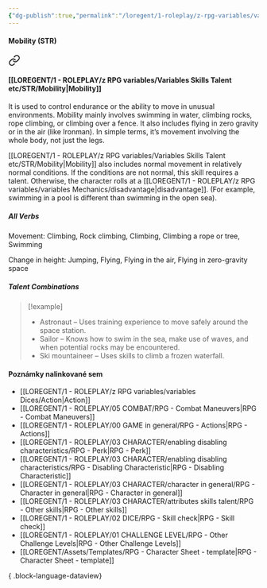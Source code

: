 ```yaml
---
{"dg-publish":true,"permalink":"/loregent/1-roleplay/z-rpg-variables/variables-skills-talent-etc/str/mobility/"}
---
```



#### Mobility (STR)

<div class="transclusion internal-embed is-loaded"><a class="markdown-embed-link" href="/loregent/1-roleplay/03-character/attributes-skills-talent/rpg-skills-str/#mobility" aria-label="Open link"><svg xmlns="http://www.w3.org/2000/svg" width="24" height="24" viewBox="0 0 24 24" fill="none" stroke="currentColor" stroke-width="2" stroke-linecap="round" stroke-linejoin="round" class="svg-icon lucide-link"><path d="M10 13a5 5 0 0 0 7.54.54l3-3a5 5 0 0 0-7.07-7.07l-1.72 1.71"></path><path d="M14 11a5 5 0 0 0-7.54-.54l-3 3a5 5 0 0 0 7.07 7.07l1.71-1.71"></path></svg></a><div class="markdown-embed">



#### [[LOREGENT/1 - ROLEPLAY/z RPG variables/Variables Skills Talent etc/STR/Mobility\|Mobility]]

It is used to control endurance or the ability to move in unusual environments. Mobility mainly involves swimming in water, climbing rocks, rope climbing, or climbing over a fence. It also includes flying in zero gravity or in the air (like Ironman). In simple terms, it’s movement involving the whole body, not just the legs.

[[LOREGENT/1 - ROLEPLAY/z RPG variables/Variables Skills Talent etc/STR/Mobility\|Mobility]] also includes normal movement in relatively normal conditions. If the conditions are not normal, this skill requires a talent. Otherwise, the character rolls at a [[LOREGENT/1 - ROLEPLAY/z RPG variables/variables Mechanics/disadvantage\|disadvantage]]. (For example, swimming in a pool is different than swimming in the open sea).

##### All Verbs

Movement: 
Climbing, Rock climbing, Climbing, Climbing a rope or tree, Swimming

Change in height: 
Jumping, Flying, Flying in the air, Flying in zero-gravity space

##### Talent Combinations

> [!example]
> * Astronaut – Uses training experience to move safely around the space station.
> * Sailor – Knows how to swim in the sea, make use of waves, and when potential rocks may be encountered.
> * Ski mountaineer – Uses skills to climb a frozen waterfall.


</div></div>

#### Poznámky nalinkované sem
- [[LOREGENT/1 - ROLEPLAY/z RPG variables/variables Dices/Action\|Action]]
- [[LOREGENT/1 - ROLEPLAY/05 COMBAT/RPG - Combat Maneuvers\|RPG - Combat Maneuvers]]
- [[LOREGENT/1 - ROLEPLAY/00 GAME in general/RPG - Actions\|RPG - Actions]]
- [[LOREGENT/1 - ROLEPLAY/03 CHARACTER/enabling disabling characteristics/RPG - Perk\|RPG - Perk]]
- [[LOREGENT/1 - ROLEPLAY/03 CHARACTER/enabling disabling characteristics/RPG - Disabling Characteristic\|RPG - Disabling Characteristic]]
- [[LOREGENT/1 - ROLEPLAY/03 CHARACTER/character in general/RPG - Character in general\|RPG - Character in general]]
- [[LOREGENT/1 - ROLEPLAY/03 CHARACTER/attributes skills talent/RPG - Other skills\|RPG - Other skills]]
- [[LOREGENT/1 - ROLEPLAY/02 DICE/RPG - Skill check\|RPG - Skill check]]
- [[LOREGENT/1 - ROLEPLAY/01 CHALLENGE LEVEL/RPG - Other Challenge Levels\|RPG - Other Challenge Levels]]
- [[LOREGENT/Assets/Templates/RPG - Character Sheet - template\|RPG - Character Sheet - template]]

{ .block-language-dataview}